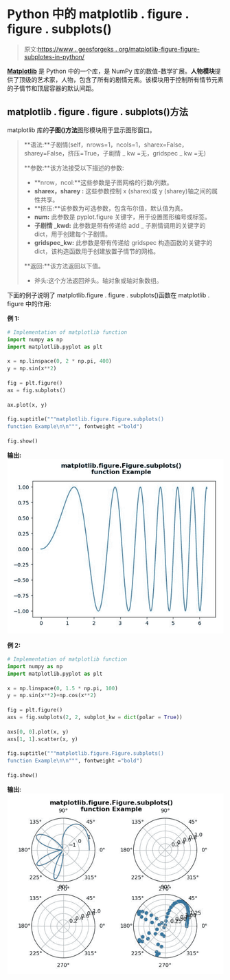 # Python 中的 matplotlib . figure . figure . subplots()

> 原文:[https://www . geesforgeks . org/matplotlib-figure-figure-subplotes-in-python/](https://www.geeksforgeeks.org/matplotlib-figure-figure-subplots-in-python/)

[**Matplotlib**](https://www.geeksforgeeks.org/python-introduction-matplotlib/) 是 Python 中的一个库，是 NumPy 库的数值-数学扩展。**人物模块**提供了顶级的艺术家，人物，包含了所有的剧情元素。该模块用于控制所有情节元素的子情节和顶层容器的默认间距。

## matplotlib . figure . figure . subplots()方法

matplotlib 库的**子图()方法**图形模块用于显示图形窗口。

> **语法:**子剧情(self，nrows=1，ncols=1，sharex=False，sharey=False，挤压=True，子剧情 _ kw =无，gridspec _ kw =无)
> 
> **参数:**该方法接受以下描述的参数:
> 
> *   **nrow，ncol:**这些参数是子图网格的行数/列数。
> *   **sharex，sharey :** 这些参数控制 x (sharex)或 y (sharey)轴之间的属性共享。
> *   **挤压:**该参数为可选参数，包含布尔值，默认值为真。
> *   **num:** 此参数是 pyplot.figure 关键字，用于设置图形编号或标签。
> *   **子剧情 _kwd:** 此参数是带有传递给 add _ 子剧情调用的关键字的 dict，用于创建每个子剧情。
> *   **gridspec_kw:** 此参数是带有传递给 gridspec 构造函数的关键字的 dict，该构造函数用于创建放置子情节的网格。
> 
> **返回:**该方法返回以下值。
> 
> *   斧头:这个方法返回斧头。轴对象或轴对象数组。

下面的例子说明了 matplotlib.figure . figure . subplots()函数在 matplotlib . figure 中的作用:

**例 1:**

```py
# Implementation of matplotlib function
import numpy as np
import matplotlib.pyplot as plt

x = np.linspace(0, 2 * np.pi, 400)
y = np.sin(x**2)

fig = plt.figure()
ax = fig.subplots()

ax.plot(x, y)

fig.suptitle("""matplotlib.figure.Figure.subplots()
function Example\n\n""", fontweight ="bold") 

fig.show() 
```

**输出:**
![](img/ea90ae9ddbc56652a53d8ad4e6c4e081.png)

**例 2:**

```py
# Implementation of matplotlib function
import numpy as np
import matplotlib.pyplot as plt

x = np.linspace(0, 1.5 * np.pi, 100)
y = np.sin(x**2)+np.cos(x**2)

fig = plt.figure()
axs = fig.subplots(2, 2, subplot_kw = dict(polar = True))

axs[0, 0].plot(x, y)
axs[1, 1].scatter(x, y)

fig.suptitle("""matplotlib.figure.Figure.subplots()
function Example\n\n""", fontweight ="bold") 

fig.show() 
```

**输出:**
![](img/99cd7212e976ebc65430fa5e7554a71e.png)